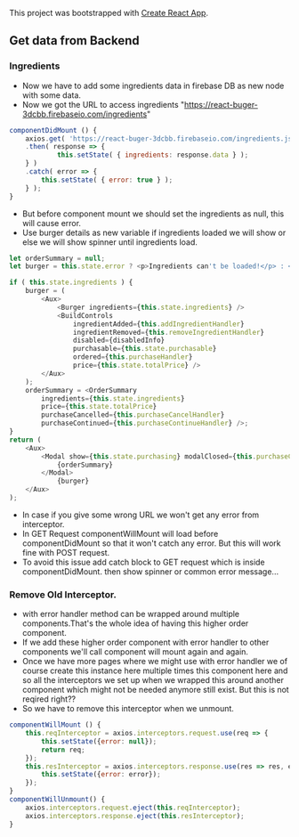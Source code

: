 This project was bootstrapped with [Create React App](https://github.com/facebook/create-react-app).

## Get data from Backend
### Ingredients
* Now we have to add some ingredients data in firebase DB as new node with some data.
* Now we got the URL to access ingredients "https://react-buger-3dcbb.firebaseio.com/ingredients"
```js
componentDidMount () {
    axios.get( 'https://react-buger-3dcbb.firebaseio.com/ingredients.json' )
    .then( response => {
            this.setState( { ingredients: response.data } );
    } )
    .catch( error => {
        this.setState( { error: true } );
    } );
}
```
* But before component mount we should set the ingredients as null, this will cause error.
* Use burger details as new variable if ingredients loaded we will show or else we will show spinner until ingredients load.

```js
let orderSummary = null;
let burger = this.state.error ? <p>Ingredients can't be loaded!</p> : <Spinner />;

if ( this.state.ingredients ) {
    burger = (
        <Aux>
            <Burger ingredients={this.state.ingredients} />
            <BuildControls
                ingredientAdded={this.addIngredientHandler}
                ingredientRemoved={this.removeIngredientHandler}
                disabled={disabledInfo}
                purchasable={this.state.purchasable}
                ordered={this.purchaseHandler}
                price={this.state.totalPrice} />
        </Aux>
    );
    orderSummary = <OrderSummary
        ingredients={this.state.ingredients}
        price={this.state.totalPrice}
        purchaseCancelled={this.purchaseCancelHandler}
        purchaseContinued={this.purchaseContinueHandler} />;
}
return (
    <Aux>
        <Modal show={this.state.purchasing} modalClosed={this.purchaseCancelHandler}>
            {orderSummary}
        </Modal>
            {burger}  
    </Aux>
);

```
* In case if you give some wrong URL we won't get any error from interceptor.
* In GET Request componentWillMount will load before componentDidMount so that it won't catch any error. But this will work fine with POST request.
* To avoid this issue add catch block to GET request which is inside componentDidMount. then show spinner or common error message...

### Remove Old Interceptor.
* with error handler method can be wrapped around multiple components.That's the whole idea of having this higher order component.
* If we add these higher order component with error handler to other components we'll call component will mount again and again.
* Once we have more pages where we might use with error handler we of course create this instance here multiple times this component here and  so all the   interceptors we set up when we wrapped this around another component which might not be needed anymore still exist. But this is not reqired right??
* So we have to remove this interceptor when we unmount.

```js
componentWillMount () {
    this.reqInterceptor = axios.interceptors.request.use(req => {
        this.setState({error: null});
        return req;
    });
    this.resInterceptor = axios.interceptors.response.use(res => res, error => {
        this.setState({error: error});
    });
}
componentWillUnmount() {
    axios.interceptors.request.eject(this.reqInterceptor);
    axios.interceptors.response.eject(this.resInterceptor);
}
```














